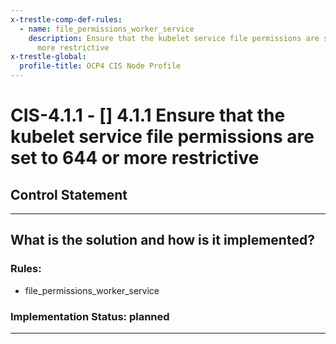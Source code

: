 ```yaml
---
x-trestle-comp-def-rules:
  - name: file_permissions_worker_service
    description: Ensure that the kubelet service file permissions are set to 644 or
      more restrictive
x-trestle-global:
  profile-title: OCP4 CIS Node Profile
---
```


# CIS-4.1.1 - \[\] 4.1.1 Ensure that the kubelet service file permissions are set to 644 or more restrictive

## Control Statement

______________________________________________________________________

## What is the solution and how is it implemented?

<!-- For implementation status enter one of: implemented, partial, planned, alternative, not-applicable -->

<!-- Note that the list of rules under ### Rules: is read-only and changes will not be captured after assembly to JSON -->

### Rules:

  - file_permissions_worker_service

### Implementation Status: planned

______________________________________________________________________
